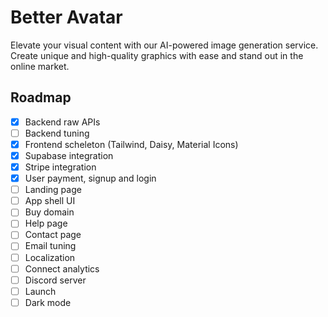 # Better Avatar

Elevate your visual content with our AI-powered image generation service. Create unique and high-quality graphics with ease and stand out in the online market.

## Roadmap

- [x] Backend raw APIs
- [ ] Backend tuning
- [x] Frontend scheleton (Tailwind, Daisy, Material Icons)
- [x] Supabase integration
- [x] Stripe integration
- [x] User payment, signup and login
- [ ] Landing page
- [ ] App shell UI
- [ ] Buy domain
- [ ] Help page
- [ ] Contact page
- [ ] Email tuning
- [ ] Localization
- [ ] Connect analytics
- [ ] Discord server
- [ ] Launch
- [ ] Dark mode
